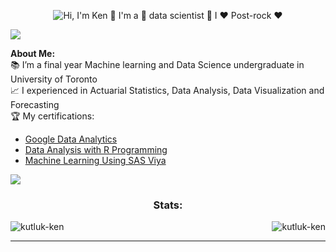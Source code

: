 <p align="center">
  <img src="https://github.com/kutluk-ken/Kutluk-Ken-/blob/main/Assets/Output.gif" alt="Hi, I'm Ken 👋 I'm a 🚀 data scientist 🚀 I ❤️ Post-rock ❤️">
</p>

<a href="https://www.youtube.com/watch?v=imhmn4r0gic&t=1s"><img src="https://user-images.githubusercontent.com/73097560/115834477-dbab4500-a447-11eb-908a-139a6edaec5c.gif"></a>

<strong>About Me:</strong><br>
📚 I’m a final year Machine learning and Data Science undergraduate in University of Toronto<br>
📈 I experienced in Actuarial Statistics, Data Analysis, Data Visualization and Forecasting<br>
🏆 My certifications: 
* [Google Data Analytics](https://www.coursera.org/account/accomplishments/specialization/certificate/NE3Q6RZ8QCCZ)
* [Data Analysis with R Programming](https://www.coursera.org/account/accomplishments/certificate/Y7UWQYU48GD6)
* [Machine Learning Using SAS Viya](https://www.credly.com/badges/769cb2e6-364b-402b-8c5a-fdfc3c52e6ba?source=linked_in_profile)

<a href="https://www.youtube.com/watch?v=imhmn4r0gic&t=1s"><img src="https://user-images.githubusercontent.com/73097560/115834477-dbab4500-a447-11eb-908a-139a6edaec5c.gif"></a>

<!--<hr> 
<div style="display: block;">-->

<p>
  <h3 align="center">Stats:</h3>
<p>
    <a align="left">
      <p><img align="left" 
  src="https://github-readme-stats.vercel.app/api/top-langs?username=kutluk-ken&show_icons=true&theme=dark&locale=en&hide=jupyter%20notebook,lex,&langs_count=8" alt="kutluk-ken" /></p></a>
    <a align="right"><p>&nbsp;<img align="right" src="https://github-readme-stats.vercel.app/api?username=kutluk-ken&show_icons=true&theme=dark&locale=en" alt="kutluk-ken" /></p></a>  
  </p>
</p>
</div>
<hr>
<br>
